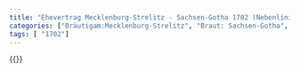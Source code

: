```yaml
---
title: "Ehevertrag Mecklenburg-Strelitz - Sachsen-Gotha 1702 (Nebenlinie)"
categories: ["Bräutigam:Mecklenburg-Strelitz", "Braut: Sachsen-Gotha", "Eheschließung vollzogen?:Ja", "verschiedenkonfessionelle Ehe?:Nein", "Dynastie Bräutigam:Mecklenburg", "Akteur Bräutigam:Mecklenburg", "Akteur Braut:Sachsen-Gotha-Altenburg", "Textbezug?:nein", "Ständisch?:nein", "Ratifikation?:nein", "Sonstiges?:nein", "Bräutigam:Mecklenburg-Strelitz", "Braut: Sachsen-Gotha"]
tags: [ "1702"]
---
```

<!--more-->
{{<v191>}}